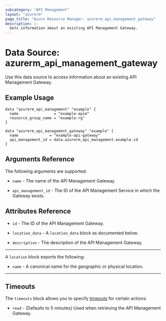 ```yaml
---
subcategory: "API Management"
layout: "azurerm"
page_title: "Azure Resource Manager: azurerm_api_management_gateway"
description: |-
  Gets information about an existing API Management Gateway.
---
```


# Data Source: azurerm_api_management_gateway

Use this data source to access information about an existing API Management Gateway.

## Example Usage

```hcl
data "azurerm_api_management" "example" {
  name                = "example-apim"
  resource_group_name = "example-rg"
}

data "azurerm_api_management_gateway" "example" {
  name              = "example-api-gateway"
  api_management_id = data.azurerm_api_management.example.id
}
```

## Arguments Reference

The following arguments are supported:

* `name` - The name of the API Management Gateway.

* `api_management_id` - The ID of the API Management Service in which the Gateway exists.

## Attributes Reference

* `id` - The ID of the API Management Gateway.

* `location_data` - A `location_data` block as documented below.

* `description` - The description of the API Management Gateway.

---

A `location` block exports the following:

* `name` - A canonical name for the geographic or physical location.

---

## Timeouts

The `timeouts` block allows you to specify [timeouts](https://www.terraform.io/docs/configuration/resources.html#timeouts) for certain actions:

* `read` - (Defaults to 5 minutes) Used when retrieving the API Management Gateway.

